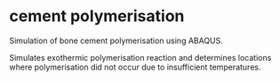# cement polymerisation

Simulation of bone cement polymerisation using ABAQUS. 

Simulates exothermic polymerisation reaction and determines locations where polymerisation did not occur due to insufficient temperatures.
